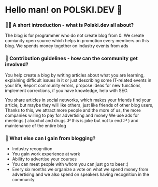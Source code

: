 # Hello man! on POLSKI.DEV 👋

### 🙋‍♀️ A short introduction - what is Polski.dev all about?

The blog is for programmer who do not create blog from 0. We create comiunity open source which helps in promotion every members on this blog. We spends money together on industry events from ads

### 🌈 Contribution guidelines - how can the community get involved?

You help create a blog by writing articles about what you are learning, explaining difficult issues in it or just describing some IT-related events in your life, Report community errors, propose ideas for new functions, implement corrections, if you have knowledge, help with SEO.

You share articles in social networks, which makes your friends find your article, but maybe they will like others, just like friends of other blog users, Thanks to this, we attract more people and the more of us, the more companies willing to pay for advertising and money We use ads for meetings ( alcochol and drugs :P this is joke but not to end :P ) and maintenance of the entire blog

### 🍿 What else can I gain from blogging?

* Industry recognition
* You gain work experience at work
* Ability to advertise your courses
* You can meet people with whom you can just go to beer  :)
* Every six months we organize a vote on what we spend money from advertising and we also spend on speakers having recognition in the community
